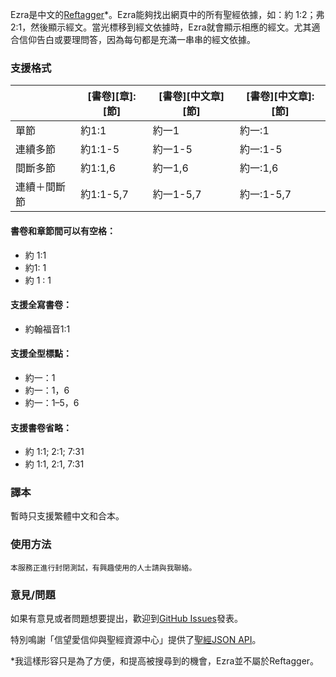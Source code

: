 Ezra是中文的[Reftagger](https://reftagger.com/)*。Ezra能夠找出網頁中的所有聖經依據，如：約 1:2；弗 2:1，然後顯示經文。當光標移到經文依據時，Ezra就會顯示相應的經文。尤其適合信仰告白或要理問答，因為每句都是充滿一串串的經文依據。

### 支援格式
|           |[書卷][章]:[節]|[書卷][中文章][節]|[書卷][中文章]:[節]|
|-----------|--------------|----------------|-----------------|
|單節        |約1:1         |約一1            |約一:1           |
|連續多節    |約1:1-5       |約一1-5          |約一:1-5          |
|間斷多節    |約1:1,6       |約一1,6          |約一:1,6          |
|連續＋間斷節 |約1:1-5,7     |約一1-5,7        |約一:1-5,7       |

#### 書卷和章節間可以有空格：
* 約 1:1
* 約1: 1
* 約 1 : 1

#### 支援全寫書卷：
* 約翰福音1:1

#### 支援全型標點：
* 約一：1
* 約一：1，6
* 約一：1–5，6

#### 支援書卷省略：
* 約 1:1; 2:1; 7:31
* 約 1:1, 2:1, 7:31

### 譯本
暫時只支援繁體中文和合本。

### 使用方法
    本服務正進行封閉測試，有興趣使用的人士請與我聯絡。

### 意見/問題
如果有意見或者問題想要提出，歡迎到[GitHub Issues](https://github.com/KenHung/Ezra/issues/new)發表。

特別鳴謝「信望愛信仰與聖經資源中心」提供了[聖經JSON API](https://bible.fhl.net/json/)。

*我這樣形容只是為了方便，和提高被搜尋到的機會，Ezra並不屬於Reftagger。
